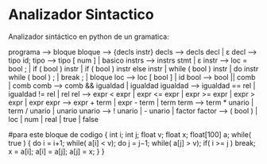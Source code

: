# Analizador Sintactico
Analizador sintáctico en python de un gramatica:

programa --> bloque
bloque --> {decls instr}
decls --> decls decl | ε
decl --> tipo id;
tipo --> tipo [ num ] | basico
instrs --> instrs stmt | ε
instr --> loc = bool ;
 | if ( bool ) instr
 | if ( bool ) instr else instr
 | while ( bool ) instr
 | do instr while ( bool ) ;
 | break ;
 | bloque
loc --> loc [ bool ] | id
bool --> bool || comb | comb
comb --> comb && igualdad | igualdad
igualdad --> igualdad == rel | igualdad != rel | rel
rel --> expr < expr | expr <= expr | expr >= expr | expr > expr | expr
expr --> expr + term | expr - term | term
term --> term * unario | term / unario | unario
unario --> ! unario | - unario | factor
factor --> ( bool ) | loc | num | real | true | false

#para este bloque de codigo
 { 
  int i; int j; float v; float x; float[100] a;
  while( true ) {
  do i = i+1; while( a[i] < v);
  do j = j−1; while( a[j] > v);
  if( i >= j ) break;
  x = a[i]; a[i] = a[j]; a[j] = x;
  }
  }
